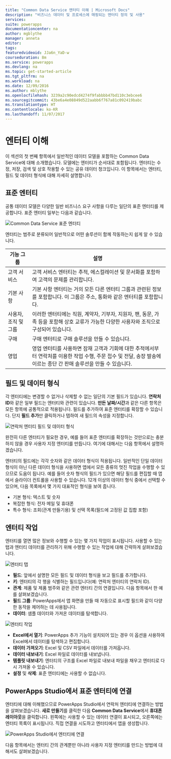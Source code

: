 ```yaml
---
title: "Common Data Service 엔터티 이해 | Microsoft Docs"
description: "비즈니스 데이터 및 프로세스에 매핑되는 엔터티 정의 및 사용"
services: 
suite: powerapps
documentationcenter: na
author: mgblythe
manager: anneta
editor: 
tags: 
featuredvideoid: JJa6n_YaD-w
courseduration: 8m
ms.service: powerapps
ms.devlang: na
ms.topic: get-started-article
ms.tgt_pltfrm: na
ms.workload: na
ms.date: 12/09/2016
ms.author: mblythe
ms.openlocfilehash: 3239a2c90edcd4274f9fabbbb47bd110c3ebcee6
ms.sourcegitcommit: 43be6a4e08849d522aabb6f767a81c092419babc
ms.translationtype: HT
ms.contentlocale: ko-KR
ms.lasthandoff: 11/07/2017
---
```

# <a name="understand-entities"></a>엔터티 이해
이 섹션의 첫 번째 항목에서 일반적인 데이터 모델을 포함하는 Common Data Service에 대해 소개했습니다. 모델에는 엔터티가 순서대로 포함됩니다. 엔터티는 수정, 저장, 검색 및 상호 작용할 수 있는 공유 데이터 청크입니다. 이 항목에서는 엔터티, 필드 및 데이터 형식에 대해 자세히 설명합니다.

## <a name="standard-entities"></a>표준 엔터티
공통 데이터 모델은 다양한 일반 비즈니스 요구 사항을 다루는 일단의 표준 엔터티를 제공합니다. 표준 엔터티 일부는 다음과 같습니다.

![Common Data Service 표준 엔터티](./media/learning-common-data-service-entities/standard-entities.png)

엔터티는 범주로 분류되어 일반적으로 어떤 솔루션이 함께 작동하는지 쉽게 알 수 있습니다.

| 기능 그룹 | 설명 |
| --- | --- |
| 고객 서비스 |고객 서비스 엔터티는 추적, 에스컬레이션 및 문서화를 포함하여 고객의 문제를 관리합니다. |
| 기본 사항 |기본 사항 엔터티는 거의 모든 다른 엔터티 그룹과 관련된 정보를 포함합니다. 이 그룹은 주소, 통화와 같은 엔터티를 포함합니다. |
| 사용자, 조직 및 그룹 |이러한 엔터티에는 직원, 계약자, 기부자, 지원자, 팬, 동문, 가족 등을 포함해 상호 교류가 가능한 다양한 사용자와 조직으로 구성되어 있습니다. |
| 구매 |구매 엔터티로 구매 솔루션을 만들 수 있습니다. |
| 영업 |영업 엔터티를 사용하면 잠재 고객과 기회에 대한 추적에서부터 연락처를 이용한 작업 수행, 주문 접수 및 전달, 송장 발송에 이르는 종단 간 판매 솔루션을 만들 수 있습니다. |

## <a name="fields-and-data-types"></a>필드 및 데이터 형식
각 엔터티에는 변경할 수 없거나 삭제할 수 없는 일단의 기본 필드가 있습니다. **연락처 ID**와 같은 일부 필드는 엔터티와 관련이 있습니다. **만든 날짜/시간**과 같은 다른 항목은 모든 항목에 공통적으로 적용됩니다. 필드를 추가하여 표준 엔터티를 확장할 수 있습니다. 단지 **필드 추가**만 클릭하거나 탭하여 새 필드의 속성을 지정합니다.

![연락처 엔터티 필드 및 데이터 형식](./media/learning-common-data-service-entities/contact-entity-fields.png)

완전히 다른 엔터티가 필요한 경우, 예를 들어 표준 엔터티를 확장하는 것만으로는 충분하지 않을 경우 사용자 지정 엔터티를 만듭니다. 여기에 대해서는 다음 항목에서 설명하겠습니다.

엔터티의 필드에는 각각 숫자와 같은 데이터 형식이 적용됩니다. 일반적인 단일 데이터 형식이 아닌 다른 데이터 형식을 사용하면 앱에서 모든 종류의 멋진 작업을 수행할 수 있으므로 도움이 됩니다. 예를 들어 숫자 형식의 필드가 있으면 해당 필드를 편집할 때 앱에서 슬라이더 컨트롤을 사용할 수 있습니다. 12개 이상의 데이터 형식 중에서 선택할 수 있으며, 다음 목록에서 몇 가지 대표적인 형식을 보여 줍니다.

* 기본 형식: 텍스트 및 숫자
* 복잡한 형식: 전자 메일 및 휴대폰
* 특수 형식: 조회(관계 만들기용) 및 선택 목록(필드에 고정된 값 집합 포함)  

## <a name="working-with-entities"></a>엔터티 작업
엔터티를 열면 많은 정보와 수행할 수 있는 몇 가지 작업이 표시됩니다. 사용할 수 있는 탭과 엔터티 데이터를 관리하기 위해 수행할 수 있는 작업에 대해 간략하게 살펴보겠습니다.

![엔터티 탭](./media/learning-common-data-service-entities/entity-tabs.png)

* **필드**: 앞에서 설명한 모든 필드 및 데이터 형식을 보고 필드를 추가합니다.
* **키**: 엔터티의 각 행을 식별하는 필드입니다(예: 연락처 엔터티의 연락처 ID).
* **관계**: 제품 및 제품 범주와 같은 관련 엔터티 간의 연결입니다. 다음 항목에서 한 예를 살펴보겠습니다.
* **필드 그룹**: PowerApps에서 앱 화면을 만들 때 자동으로 표시할 필드와 같이 다양한 동작을 제어하는 데 사용됩니다.
* **데이터**: 샘플 데이터와 가져온 데이터를 탐색합니다.

![엔터티 작업](./media/learning-common-data-service-entities/entity-actions.png)

* **Excel에서 열기**: PowerApps 추가 기능이 설치되어 있는 경우 이 옵션을 사용하여 Excel에서 데이터를 탐색하고 편집합니다.
* **데이터 가져오기**: Excel 및 CSV 파일에서 데이터를 가져옵니다.
* **데이터 내보내기**: Excel 파일로 데이터를 내보냅니다.
* **템플릿 내보내기**: 엔터티의 구조를 Excel 파일로 내보내 파일을 채우고 엔터티로 다시 가져올 수 있습니다.
* **설정** 및 **삭제**: 표준 엔터티에는 사용할 수 없습니다.

## <a name="connecting-to-a-standard-entity-in-powerapps-studio"></a>PowerApps Studio에서 표준 엔터티에 연결
엔터티에 대해 이해했으므로 PowerApps Studio에서 연락처 엔터티에 연결하는 방법을 살펴보겠습니다. **새로 만들기**를 클릭한 다음 **Common Data Service**에서 **휴대폰 레이아웃**을 클릭합니다. 왼쪽에는 사용할 수 있는 데이터 연결이 표시되고, 오른쪽에는 엔터티 목록이 표시됩니다. 직접 연결을 시도하고 엔터티에서 앱을 생성합니다.

![PowerApps Studio에서 엔터티에 연결](./media/learning-common-data-service-entities/connect-to-standard-entity.png)

다음 항목에서는 엔터티 간의 관계뿐만 아니라 사용자 지정 엔터티를 만드는 방법에 대해서도 살펴보겠습니다.

